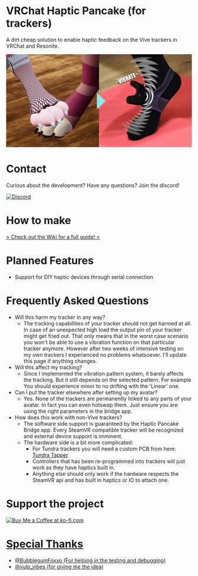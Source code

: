 # VRChat Haptic Pancake (for trackers)
A dirt cheap solution to enable haptic feedback on the Vive trackers in VRChat and Resonite.

[<img src="Images/promo.png">](https://youtu.be/c1JQpJwJ7_c)

# Contact

Curious about the development? Have any questions? Join the discord!

[![Discord](https://img.shields.io/badge/Discord-7289DA?style=for-the-badge&logo=discord&logoColor=white)](https://discord.gg/DEWbQHqbRS)

# How to make
[> Check out the Wiki for a full guide! <](https://github.com/Z4urce/VRC-Haptic-Pancake/wiki)

# Planned Features
- Support for DIY haptic devices through serial connection

# Frequently Asked Questions
- Will this harm my tracker in any way?
   - The tracking capabilities of your tracker should not get harmed at all. In case of an unexpected high load the output pin of your tracker might get fried out. That only means that in the worst case scenario you won't be able to use a vibration function on that particular tracker anymore. However after two weeks of intensive testing on my own trackers I experienced no problems whatsoever. I'll update this page if anything changes.
- Will this affect my tracking?
   - Since I implemented the vibration pattern system, it barely affects the tracking. But it still depends on the selected pattern. For example You should experience minor to no drifting with the 'Linear' one.
- Can I put the tracker elsewhere after setting up my avatar?
   - Yes. None of the trackers are permanently linked to any parts of your avatar. In fact you can even hotswap them. Just ensure you are using the right parameters in the bridge app. 
- How does this work with non-Vive trackers?
   - The software side support is guaranteed by the Haptic Pancake Bridge app. Every SteamVR compatible tracker will be recognized and external device support is imminent.
   - The hardware side is a bit more complicated:
       - For Tundra trackers you will need a custom PCB from here: [Tundra Tapper](https://github.com/nkotech/Tundra-Tapper)
       - Controllers that has been re-programmed into trackers will just work as they have haptics built in.
       - Anything else should only work if the hardware respects the SteamVR api and has built in haptics or IO to attach one.

# Support the project
<a href='https://ko-fi.com/Z4urce' target='_blank'><img height='35' style='border:0px;height:46px;' src='https://az743702.vo.msecnd.net/cdn/kofi3.png?v=0' border='0' alt='Buy Me a Coffee at ko-fi.com' />

# Special Thanks
- @BubblegumFoxxo (For helping in the testing and debugging)
- @vulp_vibes (for giving me the idea)
